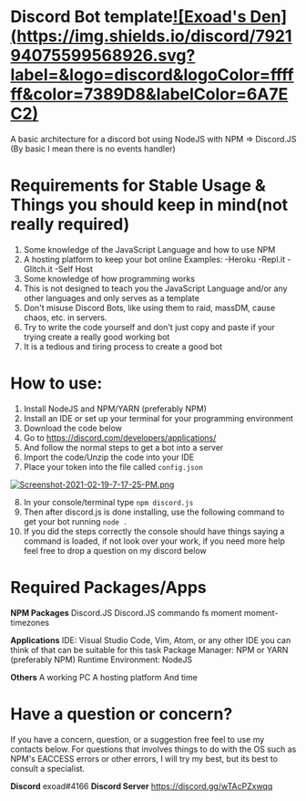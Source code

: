 # Discord Bot template[![Exoad's Den] (https://img.shields.io/discord/792194075599568926.svg?label=&logo=discord&logoColor=ffffff&color=7389D8&labelColor=6A7EC2)](https://discord.gg/akrWKWeN)


A basic architecture for a discord bot using NodeJS with NPM => Discord.JS
(By basic I mean there is no events handler)
# Requirements for Stable Usage & Things you should keep in mind(not really required)
1. Some knowledge of the JavaScript Language and how to use NPM
2. A hosting platform to keep your bot online 
Examples:
-Heroku
-Repl.it
-Glitch.it
-Self Host
4. Some knowledge of how programming works
5. This is not designed to teach you the JavaScript Language and/or any other languages and only serves as a template
6. Don't misuse Discord Bots, like using them to raid, massDM, cause chaos, etc. in servers. 
7. Try to write the code yourself and don't just copy and paste if your trying create a really good working bot
8. It is a tedious and tiring process to create a good bot

# How to use:
1. Install NodeJS and NPM/YARN (preferably NPM)
2. Install an IDE or set up your terminal for your programming environment
3. Download the code below
4. Go to https://discord.com/developers/applications/
5. And follow the normal steps to get a bot into a server
6. Import the code/Unzip the code into your IDE
7. Place your token into the file called `config.json`


[![Screenshot-2021-02-19-7-17-25-PM.png](https://i.postimg.cc/0NpSR4QC/Screenshot-2021-02-19-7-17-25-PM.png)](https://postimg.cc/sBgx5w5B)

8. In your console/terminal type `npm discord.js`
9. Then after discord.js is done installing, use the following command to get your bot running `node .`
10. If you did the steps correctly the console should have things saying a command is loaded, if not look over your work, if you need more help feel free to drop a question on my discord below

# Required Packages/Apps
__NPM Packages__
Discord.JS
Discord.JS commando
fs
moment
moment-timezones

__Applications__
IDE: Visual Studio Code, Vim, Atom, or any other IDE you can think of that can be suitable for this task
Package Manager: NPM or YARN (preferably NPM)
Runtime Environment: NodeJS

__Others__
A working PC
A hosting platform
And time

# Have a question or concern?
If you have a concern, question, or a suggestion free feel to use my contacts below. For questions that involves things to do with the OS such as NPM's EACCESS errors or other errors, I will try my best, but its best to consult a specialist.

**Discord** exoad#4166
**Discord Server** https://discord.gg/wTAcPZxwqq


